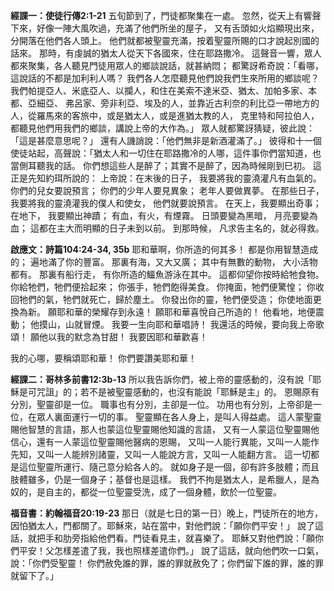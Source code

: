 **經課一：使徒行傳2:1-21**
五旬節到了，門徒都聚集在一處。 忽然，從天上有響聲下來，好像一陣大風吹過，充滿了他們所坐的屋子， 又有舌頭如火焰顯現出來，分開落在他們各人頭上。 他們就都被聖靈充滿，按着聖靈所賜的口才說起別國的話來。 那時，有虔誠的猶太人從天下各國來，住在耶路撒冷。 這聲音一響，眾人都來聚集，各人聽見門徒用眾人的鄉談說話，就甚納悶； 都驚訝希奇說：「看哪，這說話的不都是加利利人嗎？ 我們各人怎麼聽見他們說我們生來所用的鄉談呢？ 我們帕提亞人、米底亞人、以攔人，和住在美索不達米亞、猶太、加帕多家、本都、亞細亞、 弗呂家、旁非利亞、埃及的人，並靠近古利奈的利比亞一帶地方的人，從羅馬來的客旅中，或是猶太人，或是進猶太教的人， 克里特和阿拉伯人，都聽見他們用我們的鄉談，講說上帝的大作為。」 眾人就都驚訝猜疑，彼此說：「這是甚麼意思呢？」 還有人譏誚說：「他們無非是新酒灌滿了。」 彼得和十一個使徒站起，高聲說：「猶太人和一切住在耶路撒冷的人哪，這件事你們當知道，也當側耳聽我的話。 你們想這些人是醉了；其實不是醉了，因為時候剛到巳初。 這正是先知約珥所說的： 上帝說：在末後的日子， 我要將我的靈澆灌凡有血氣的。 你們的兒女要說預言； 你們的少年人要見異象； 老年人要做異夢。 在那些日子， 我要將我的靈澆灌我的僕人和使女， 他們就要說預言。 在天上，我要顯出奇事； 在地下， 我要顯出神蹟； 有血，有火，有煙霧。 日頭要變為黑暗， 月亮要變為血； 這都在主大而明顯的日子未到以前。 到那時候， 凡求告主名的，就必得救。 

**啟應文：詩篇104:24-34, 35b** 
耶和華啊，你所造的何其多！ 都是你用智慧造成的； 遍地滿了你的豐富。 那裏有海，又大又廣； 其中有無數的動物， 大小活物都有。 那裏有船行走， 有你所造的鱷魚游泳在其中。 這都仰望你按時給牠食物。 你給牠們，牠們便拾起來； 你張手，牠們飽得美食。 你掩面，牠們便驚惶； 你收回牠們的氣，牠們就死亡，歸於塵土。 你發出你的靈，牠們便受造； 你使地面更換為新。 願耶和華的榮耀存到永遠！ 願耶和華喜悅自己所造的！ 他看地，地便震動； 他摸山，山就冒煙。 我要一生向耶和華唱詩！ 我還活的時候，要向我上帝歌頌！ 願他以我的默念為甘甜！ 我要因耶和華歡喜！ 

我的心哪，要稱頌耶和華！ 你們要讚美耶和華！ 

**經課二：哥林多前書12:3b-13**
所以我告訴你們，被上帝的靈感動的，沒有說「耶穌是可咒詛」的；若不是被聖靈感動的，也沒有能說「耶穌是主」的。 恩賜原有分別，聖靈卻是一位。 職事也有分別，主卻是一位。 功用也有分別，上帝卻是一位，在眾人裏面運行一切的事。 聖靈顯在各人身上，是叫人得益處。 這人蒙聖靈賜他智慧的言語，那人也蒙這位聖靈賜他知識的言語， 又有一人蒙這位聖靈賜他信心，還有一人蒙這位聖靈賜他醫病的恩賜， 又叫一人能行異能，又叫一人能作先知，又叫一人能辨別諸靈，又叫一人能說方言，又叫一人能翻方言。 這一切都是這位聖靈所運行、隨己意分給各人的。 就如身子是一個，卻有許多肢體；而且肢體雖多，仍是一個身子；基督也是這樣。 我們不拘是猶太人，是希臘人，是為奴的，是自主的，都從一位聖靈受洗，成了一個身體，飲於一位聖靈。 

**福音書：約翰福音20:19-23**
那日（就是七日的第一日）晚上，門徒所在的地方，因怕猶太人，門都關了。耶穌來，站在當中，對他們說：「願你們平安！」 說了這話，就把手和肋旁指給他們看。門徒看見主，就喜樂了。 耶穌又對他們說：「願你們平安！父怎樣差遣了我，我也照樣差遣你們。」 說了這話，就向他們吹一口氣，說：「你們受聖靈！ 你們赦免誰的罪，誰的罪就赦免了；你們留下誰的罪，誰的罪就留下了。」 